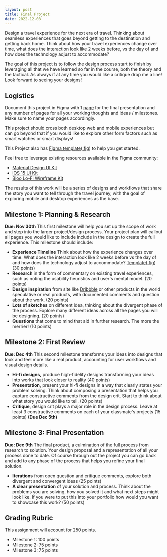 ```yaml
---
layout: post
title: Final Project
date: 2022-12-08
---
```


<!-- Need to break this up into milestones for ease.. maybe a project proposal.. research.. outline of scope etc -->

Design a travel experience for the next era of travel. Thinking about seamless experiences that goes beyond getting to the destination and getting back home. Think about how your travel experiences change over time, what does the interaction look like 2 weeks before, vs the day of and how does the technology adjust to accommodate?

<!-- have a starter file ready for them -->

<!-- Travel site.. looking for a ticket to a location.. booking a ticket the in transit experience and the arrival experience -->

<!-- this will need to be a combo of mobile and desktop experience that you will define where each is -->

<!-- think about the fill capabilities of the platforms you have -->

The goal of this project is to follow the design process start to finish by leveraging all that we have learned so far in the course, both the theory and the tactical. As always if at any time you would like a critique drop me a line! Look forward to seeing your designs!

## Logistics
Document this project in Figma with 1 [page](https://help.figma.com/hc/en-us/articles/360038511293-Create-and-manage-pages) for the final presentation and any number of pages for all your working thoughts and ideas / milestones. Make sure to name your pages accordingly.

This project should cross both desktop web and mobile experiences but can go beyond that if you would like to explore other form factors such as smart watches or smart displays!

This Project also has [Figma template](https://www.figma.com/file/AZfhyPfF3GFYW9PISPuhFo/DMA331---Final-Project-Template?node-id=0%3A1)([.fig](/documents/final-project-template.fig)) to help you get started.

Feel free to leverage existing resources available in the Figma community:
* [Material Design UI Kit](https://www.figma.com/community/file/778763161265841481/Material-Baseline-Design-Kit)
* [iOS 15 UI Kit](https://www.figma.com/community/file/984106517828363349/iOS-15-UI-Kit-for-Figma)
* [Bloo Lo-Fi Wireframe Kit](https://www.figma.com/community/file/960058803048298115/Bloo-Lo-Fi-Wireframe-Kit)

The results of this work will be a series of designs and workflows that share the story you want to tell through the travel journey, with the goal of exploring mobile and desktop experiences as the base.

## Milestone 1: Planning & Research
**Due: Nov 30th** This first milestone will help you set up the scope of work and step into the larger project/design process. Your project plan will callout all pages you would like to include include in the design to create the full experience. This milestone should include:
<!-- What mode of transportation do you want to design for?
<!-- story board the full experience -->
* **Experience Timeline** Think about how the experience changes over time. What does the interaction look like 2 weeks before vs the day of and how does the technology adjust to accommodate? [Template](https://www.figma.com/file/AZfhyPfF3GFYW9PISPuhFo/DMA331---Final-Project-Template?node-id=0%3A1)([.fig](/documents/final-project-template.fig)) (30 points)
* **Research** in the form of commentary on existing travel experiences, such as noting the usability heuristics and user's mental model. (20 points)
* **Design inspiration** from site like [Dribbble](https://dribbble.com) or other products in the world speculative or real products, with documented comments and question about the work. (20 points)
* **Lots of sketches** on different idea, thinking about the divergent phase of the process. Explore many different ideas across all the pages you will be designing. (20 points)
* **Questions** that come to mind that aid in further research. The more the merrier! (10 points)

## Milestone 2: First Review
**Due: Dec 4th** This second milestone transforms your ideas into designs that look and feel more like a real product, accounting for user workflows and visual design details.

* **Hi-fi designs,** produce high-fidelity designs transforming your ideas into works that look closer to reality (40 points)
* **Presentation,** present your hi-fi designs in a way that clearly states your problem solving. Think about composing a presentation that helps you capture constructive comments from the design crit. Start to think about what story you would like to tell. (20 points)
* **Critique,** design crit plays a major role in the design process. Leave at least 3 constructive comments on each of your classmate's projects (15 points) **(Due Dec 5th)**

## Milestone 3: Final Presentation
**Due: Dec 9th** The final product, a culmination of the full process from research to solution. Your design proposal and a representation of all your process done to date. Of course through out the project you can go back and add to any phase of the process that helps you refine your final solution.

* **Iterations** from open question and critique comments, explore both divergent and convergent ideas (25 points)
* **A clear presentation** of your solution and process. Think about the problems you are solving, how you solved it and what next steps might look like. If you were to put this into your portfolio how would you want to showcase this work? (50 points)

<!-- Final designs and a presentation -->
<!-- digital showcase?? -->

## Grading Rubric

This assignment will account for 250 points.
* Milestone 1: 100 points
* Milestone 2: 75 points
* Milestone 3: 75 points
